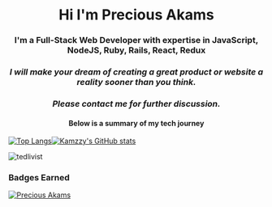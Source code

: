 <h1 align="center">Hi I'm Precious Akams</h1>
<h3 align="center"> I'm a Full-Stack Web Developer with expertise in JavaScript, NodeJS, Ruby, Rails, React, Redux</h3>
<h3 align="center"> <em> I will make your dream of creating a great product or website a reality sooner than you think.</em> </h3>
<h3 align="center"> <em> Please contact me for further discussion.</em> </h3>
<h4 align="center"> Below is a summary of my tech journey</h4>

[![Top Langs](https://github-readme-stats.vercel.app/api/top-langs/?username=kamzzy&theme=algolia&layout=compact&langs_count=6&count_private=true&show_icons=true)![Kamzzy's GitHub stats](https://github-readme-stats.vercel.app/api?username=kamzzy&theme=algolia&count_private=true&show_icons=true)](https://github.com/kamzzy/README.md)
<p><img src="https://github-readme-streak-stats.herokuapp.com/?user=kamzzy&theme=algolia" alt="tedlivist" /></p>
<h3>Badges Earned </h3>
<p align="left"> <a href="https://github.com/ryo-ma/github-profile-trophy"><img src="https://github-profile-trophy.vercel.app/?username=kamzzy&theme=algolia&row=1&column=6" alt="Precious Akams" /></a> </p>

<!--
[![Readme Card](https://github-readme-stats.vercel.app/api/pin/?username=kamzzy&repo=leaderboardApp&theme=algolia)](https://github.com/kamzzy/leaderboardApp/#readme)
 -->
